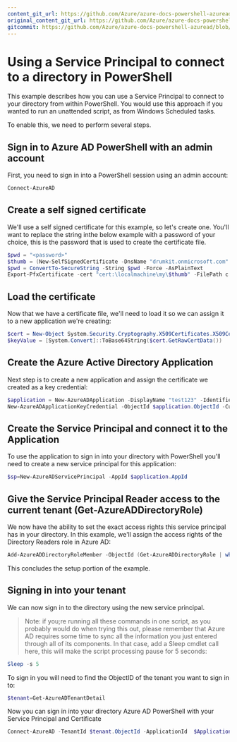```yaml
---
content_git_url: https://github.com/Azure/azure-docs-powershell-azuread/blob/VinceSmith-patch-9/Azure%20AD%20Cmdlets/docs-conceptual/signing-in-service-principal.md
original_content_git_url: https://github.com/Azure/azure-docs-powershell-azuread/blob/VinceSmith-patch-9/Azure%20AD%20Cmdlets/docs-conceptual/signing-in-service-principal.md
gitcommit: https://github.com/Azure/azure-docs-powershell-azuread/blob/f34b06716c4bf2c83c281a010a2397092ae52139
---
```


# Using a Service Principal to connect to a directory in PowerShell

This example describes how you can use a Service Principal to connect to your directory from within PowerShell. You would use this approach if you wanted to run an unattended script, as from Windows Scheduled tasks.

To enable this, we need to perform several steps. 

## Sign in to Azure AD PowerShell with an admin account

First, you need to sign in into a PowerShell session using an admin account:

```powershell
Connect-AzureAD
```

## Create a self signed certificate

We'll use a self signed certificate for this example, so let's create one. You'll want to replace the <password> string inthe below example with a password of your choice, this is the password that is used to create the certificate file.

```powershell
$pwd = "<password>"
$thumb = (New-SelfSignedCertificate -DnsName "drumkit.onmicrosoft.com" -CertStoreLocation "cert:\LocalMachine\My"  -KeyExportPolicy Exportable -Provider "Microsoft Enhanced RSA and AES Cryptographic Provider" -NotAfter $notAfter).Thumbprint
$pwd = ConvertTo-SecureString -String $pwd -Force -AsPlainText
Export-PfxCertificate -cert "cert:\localmachine\my\$thumb" -FilePath c:\temp\examplecert.pfx -Password $pwd
```

## Load the certificate

Now that we have a certificate file, we'll need to load it so we can assign it to a new application we're creating:

```powershell
$cert = New-Object System.Security.Cryptography.X509Certificates.X509Certificate("C:\temp\examplecert.pfx", $pwd)
$keyValue = [System.Convert]::ToBase64String($cert.GetRawCertData())
```

## Create the Azure Active Directory Application

Next step is to create a new application and assign the certificate we created as a key credential:

```powershell 
$application = New-AzureADApplication -DisplayName "test123" -IdentifierUris "https://rodejo2177668"
New-AzureADApplicationKeyCredential -ObjectId $application.ObjectId -CustomKeyIdentifier "Test123" -Type AsymmetricX509Cert -Usage Verify -Value $keyValue
```

## Create the Service Principal and connect it to the Application

To use the application to sign in into your directory with PowerShell you'll need to create a new service principal for this application:

```powershell 
$sp=New-AzureADServicePrincipal -AppId $application.AppId 
```

## Give the Service Principal Reader access to the current tenant (Get-AzureADDirectoryRole)

We now have the ability to set the exact access rights this service principal has in your directory. In this example, we'll assign the access rights of the Directory Readers role in Azure AD:

```powershell 
Add-AzureADDirectoryRoleMember -ObjectId (Get-AzureADDirectoryRole | where-object {$_.DisplayName -eq "Directory Readers"}).Objectid -RefObjectId $sp.ObjectId 
```

This concludes the setup portion of the example. 

## Signing in into your tenant

We can now sign in to the directory using the new service principal. 
> Note: if you;re running all these commands in one script, as you probably would do when trying this out, please remember that Azure AD requires some time to sync all the information you just entered through all of its components. In that case, add a Sleep cmdlet call here, this will make the script processing pause for 5 seconds:

```powershell 
Sleep -s 5 
``` 
 
To sign in you will need to find the ObjectID of the tenant you want to sign in to:

```powershell
$tenant=Get-AzureADTenantDetail
```
Now you can sign in into your directory Azure AD PowerShell with your Service Principal and Certificate
```powershell
Connect-AzureAD -TenantId $tenant.ObjectId -ApplicationId  $Application.AppId -CertificateThumbprint $thumb
```
